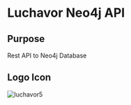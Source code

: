 # Luchavor Neo4j API

## Purpose
Rest API to Neo4j Database 

## Logo Icon

![luchavor5](https://github.com/chemch/luchavor-neo4japi/assets/10344847/6d8b8e9b-ba80-457d-ac34-a42b1765efa9)

